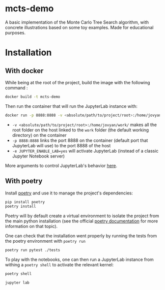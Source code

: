 # mcts-demo
A basic implementation of the Monte Carlo Tree Search algorithm, with concrete illustrations based on some toy examples. Made for educational purposes.

# Installation
## With docker
While being at the root of the project, build the image with the following command :
```sh
docker build -t mcts-demo
```

Then run the container that will run the JupyterLab instance with:
```sh
docker run -p 8888:8888 -v <absolute/path/to/project/root>:/home/jovyan/work/ -e JUPYTER_ENABLE_LAB=yes mcts-demo
```
* `-v <absolute/path/to/project/root>:/home/jovyan/work/` makes all the root folder on the host linked to the `work` folder (the default working directory) on the container
* `-p 8888:8888` links the port 8888 on the container (default port that JupyterLab will use) to the port 8888 of the host
* `-e JUPYTER_ENABLE_LAB=yes` will activate JupyterLab (instead of a classic Jupyter Notebook server)

More arguments to control JupyterLab's behavior [here](https://jupyter-docker-stacks.readthedocs.io/en/latest/using/common.html).

## With poetry

Install [poetry] and use it to manage the project's dependencies:
```sh
pip install poetry
poetry install
```

Poetry will by default create a virtual environment to isolate the project from the main python installation (see the official [poetry documentation](https://python-poetry.org/docs/basic-usage/#using-your-virtual-environment) for more information on that topic).

One can check that the installation went properly by running the tests from the poetry environment with `poetry run`
```sh
poetry run pytest ./tests
```

To play with the notebooks, one can then run a JupyterLab instance from withing a `poetry shell` to activate the relevant kernel:
```sh
poetry shell
```
```sh
jupyter lab
```




[poetry]: https://python-poetry.org/docs/

